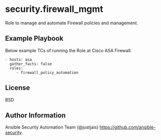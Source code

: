 security.firewall_mgmt 
======================

Role to manage and automate Firewall policies and management.

Example Playbook
----------------

Below example TCs of running the Role at Cisco ASA Firewall:

    - hosts: asa
      gather_facts: false
      roles:
         - firewall_policy_automation

License
-------

BSD

Author Information
------------------

Ansible Security Automation Team (@justjais) <https://github.com/ansible-security>.

